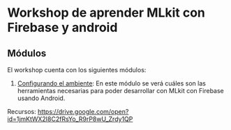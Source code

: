 # Workshop de aprender MLkit con Firebase y android

## Módulos

El workshop cuenta con los siguientes módulos:
1. [Configurando el ambiente](./01-setup): En este módulo se verá cuáles son las herramientas necesarias para poder desarrollar con MLkit con Firebase usando Android.

Recursos:
https://drive.google.com/open?id=1jmKtWX2I8C2fRsYo_R9rP8wU_Zrdy1QP 
